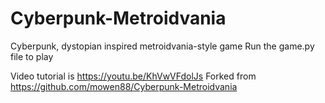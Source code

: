 # Cyberpunk-Metroidvania
Cyberpunk, dystopian inspired metroidvania-style game
Run the game.py file to play

Video tutorial is https://youtu.be/KhVwVFdolJs
Forked from https://github.com/mowen88/Cyberpunk-Metroidvania

